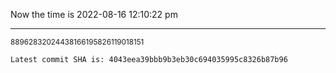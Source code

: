 Now the time is 2022-08-16 12:10:22 pm

---

<small>88962832024438166195826119018151</small>

```txt
Latest commit SHA is: 4043eea39bbb9b3eb30c694035995c8326b87b96
```
